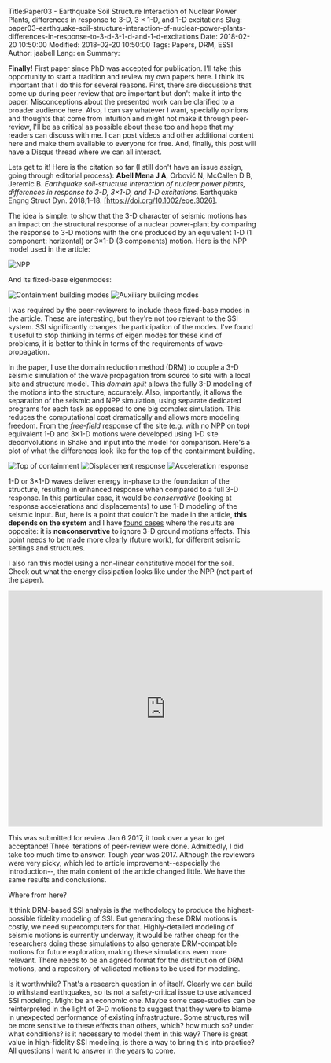 Title:Paper03 - Earthquake Soil Structure Interaction of Nuclear Power Plants, differences in response to 3-D, 3 × 1-D, and 1-D excitations
Slug: paper03-earthquake-soil-structure-interaction-of-nuclear-power-plants-differences-in-response-to-3-d-3-1-d-and-1-d-excitations
Date: 2018-02-20 10:50:00
Modified: 2018-02-20 10:50:00
Tags: Papers, DRM, ESSI
Author: jaabell 
Lang: en
Summary: 

**Finally!** First paper since PhD was accepted for publication. I'll take this opportunity to start a tradition and review my own papers here. I think its important that I do this for several reasons. First, there are discussions that come up during peer review that are important but don't make it into the paper. Misconceptions about the presented work can be clarified to a broader audience here. Also, I can say whatever I want, specially opinions and thoughts that come from intuition and might not make it through peer-review, I'll be as critical as possible about these too and hope that my readers can discuss with me. I can post videos and other additional content here and make them available to everyone for free. And, finally, this post will have a Disqus thread where we can all interact. 

Lets get to it! Here is the citation so far (I still don't have an issue assign, going through editorial process): **Abell Mena J A**, Orbović N, McCallen D B, Jeremic B. *Earthquake soil-structure interaction of nuclear power plants, differences in response to 3-D, 3×1-D, and 1-D excitations.* Earthquake Engng Struct Dyn. 2018;1–18. [https://doi.org/10.1002/eqe.3026].

 The idea is simple: to show that the 3-D character of seismic motions has an impact on the structural response of a nuclear power-plant by comparing the response to 3-D motions with the one produced by an equivalent 1-D (1 component: horizontal) or 3×1-D (3 components) motion. Here is the NPP model used in the article:

![NPP](https://www.dropbox.com/s/dj6ruypv0722qh2/fem_mesh.png?raw=1)

And its fixed-base eigenmodes:

![Containment building modes](https://www.dropbox.com/s/01pkei2pibg3nws/containment_modes.png?raw=1)
![Auxiliary building modes](https://www.dropbox.com/s/9d2um509pcrot7r/auxilliary_modes.png?raw=1)

I was required by the peer-reviewers to include these fixed-base modes in the article. These are interesting, but they're not too relevant to the SSI system. SSI significantly changes the participation of the modes. I've found it useful to stop thinking in terms of eigen modes for these kind of problems, it is better to think in terms of the requirements of wave-propagation. 

In the paper, I use the domain reduction method (DRM) to couple a 3-D seismic simulation of the wave propagation from source to site with a local site and structure model. This *domain split* allows the fully 3-D modeling of the motions into the structure, accurately. Also, importantly, it allows the separation of the seismic and NPP simulation, using separate dedicated programs for each task as opposed to one big complex simulation. This reduces the computational cost dramatically and allows more modeling freedom. From the *free-field* response of the site (e.g. with no NPP on top) equivalent 1-D and 3×1-D motions were developed using 1-D site deconvolutions in Shake and input into the model for comparison. Here's a plot of what the differences look like for the top of the containment building. 

![Top of containment](https://www.dropbox.com/s/zl0nuu76pfhbcr3/positions_top_of_containment.png?raw=1)
![Displacement response](https://www.dropbox.com/s/18y3foxfrxcw1mq/node_733_disp.png?raw=1)
![Acceleration response](https://www.dropbox.com/s/aahcmkkr8zvzhf9/node_733_acce.png?raw=1)

1-D or 3×1-D waves deliver energy in-phase to the foundation of the structure, resulting in enhanced response when compared to a full 3-D response.  In this particular case, it would be *conservative* (looking at response accelerations and displacements) to use 1-D modeling of the seismic input. But, here is a point that couldn't be made in the article, **this depends on the system** and I have [found cases](http://sokocalo.engr.ucdavis.edu/~jeremic/6D_vs_1D_ESSI_for_NPPs/) where the results are opposite: it is **nonconservative** to ignore 3-D ground motions effects. This point needs to be made more clearly (future work), for different seismic settings and structures. 


I also ran this model using a non-linear constitutive model for the soil. Check out what the energy dissipation looks like under the NPP (not part of the paper).

<iframe width="640" height="480"
 src="https://www.youtube.com/embed/Kjwi_pmLgdI" frameborder="0" allow="autoplay; encrypted-media" allowfullscreen></iframe>

This was submitted for review Jan 6 2017, it took over a year to get acceptance! Three iterations of peer-review were done. Admittedly, I did take too much time to answer. Tough year was 2017. Although the reviewers were very picky, which led to article improvement--especially the introduction--, the main content of the article changed little. We have the same results and conclusions. 

Where from here?

It think DRM-based SSI analysis is *the* methodology to produce the highest-possible fidelity modeling of SSI. But generating these DRM motions is costly, we need supercomputers for that. Highly-detailed modeling of seismic motions is currently underway, it would be rather cheap for the researchers doing these simulations to also generate DRM-compatible motions for future exploration, making these simulations even more relevant. There needs to be an agreed format for the distribution of DRM motions, and a repository of validated motions to be used for modeling. 

Is it worthwhile? That's a research question in of itself. Clearly we can build to withstand earthquakes, so its not a safety-critical issue to use advanced SSI modeling. Might be an economic one. Maybe some case-studies can be reinterpreted in the light of 3-D motions to suggest that they were to blame in unexpected performance of existing infrastructure. Some structures will be more sensitive to these effects than others, which? how much so? under what conditions? is it necessary to model them in this way? There is great value in high-fidelity SSI modeling, is there a way to bring this into practice? All questions I want to answer in the years to come. 



